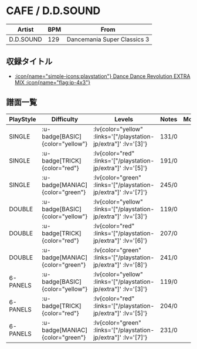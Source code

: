 # CAFE / D.D.SOUND

|Artist|BPM|From|
|------|---|----|
|D.D.SOUND|129|Dancemania Super Classics 3|

## 収録タイトル

- [ :icon{name="simple-icons:playstation"} Dance Dance Revolution EXTRA MIX :icon{name="flag:jp-4x3"} ](/playstation-jp/extra)

## 譜面一覧

|PlayStyle|Difficulty|Levels|Notes|Movie|
|---------|----------|------|-----|-----|
|SINGLE| :u-badge[BASIC]{color="yellow"} | :lv{color="yellow" :links='["/playstation-jp/extra"]' :lv='[3]'} |131/0||
|SINGLE| :u-badge[TRICK]{color="red"} | :lv{color="red" :links='["/playstation-jp/extra"]' :lv='[5]'} |191/0||
|SINGLE| :u-badge[MANIAC]{color="green"} | :lv{color="green" :links='["/playstation-jp/extra"]' :lv='[7]'} |245/0||
|DOUBLE| :u-badge[BASIC]{color="yellow"} | :lv{color="yellow" :links='["/playstation-jp/extra"]' :lv='[3]'} |119/0||
|DOUBLE| :u-badge[TRICK]{color="red"} | :lv{color="red" :links='["/playstation-jp/extra"]' :lv='[6]'} |207/0||
|DOUBLE| :u-badge[MANIAC]{color="green"} | :lv{color="green" :links='["/playstation-jp/extra"]' :lv='[8]'} |241/0||
|6-PANELS| :u-badge[BASIC]{color="yellow"} | :lv{color="yellow" :links='["/playstation-jp/extra"]' :lv='[3]'} |119/0||
|6-PANELS| :u-badge[TRICK]{color="red"} | :lv{color="red" :links='["/playstation-jp/extra"]' :lv='[5]'} |204/0||
|6-PANELS| :u-badge[MANIAC]{color="green"} | :lv{color="green" :links='["/playstation-jp/extra"]' :lv='[7]'} |231/0||
